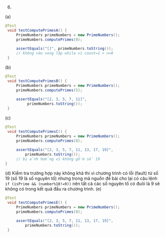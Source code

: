 6.
(a) 
```java
@Test
 void testComputePrimesA() {
     PrimeNumbers primeNumbers = new PrimeNumbers();
     primeNumbers.computePrimes(0);
 
     assertEquals("[]", primeNumbers.toString());
     // không vào vong lặp while vì count=1 > n=0
 }
```
(b) 
```java
@Test
 void testComputePrimesB() {
     PrimeNumbers primeNumbers = new PrimeNumbers();
     primeNumbers.computePrimes(5);
 
     assertEquals("[2, 3, 5, 7, 11]",
          primeNumbers.toString());
 } 
```
(c) 
```java
@Test
 void testComputePrimesC() {
     PrimeNumbers primeNumbers = new PrimeNumbers();
     primeNumbers.computePrimes(8);
 
     assertEquals("[2, 3, 5, 7, 11, 13, 17, 19]", 
         primeNumbers.toString());
     // bị ảnh hưởng vì không gồm số 19
}
```
(d) 
Kiểm tra trường hợp này không khả thi vì chương trình có lỗi (fault) từ số 19 (số 19 là số nguyên tố) nhưng trong mã nguồn đề bài cho lại có câu lệnh ```if (isPrime && (number%10!=9))``` nên tất cả các số nguyên tố có đuôi là 9 sẽ không có trong kết quả đầu ra chương trình.
(e)
```java
@Test
 void testComputePrimesE() {
     PrimeNumbers primeNumbers = new PrimeNumbers();
     primeNumbers.computePrimes(8);
 
     assertEquals("[2, 3, 5, 7, 11, 13, 17, 19]",
         primeNumbers.toString());
 } 
```

